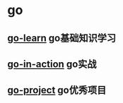# go
## [go-learn](go-learn) go基础知识学习
## [go-in-action](go-in-action) go实战
## [go-project](go-project) go优秀项目
